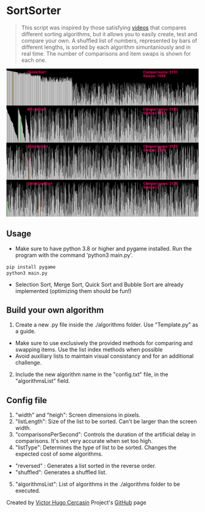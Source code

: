# SortSorter

> This script was inspired by those satisfying [videos](https://www.youtube.com/watch?v=kPRA0W1kECg) that compares different sorting algorithms, but it allows you to easily create, test and compare your own.
> A shuffled list of numbers, represented by bars of different lengths, is sorted by each algorithm simuntaniously and in real time. The number of comparisons and item swaps is shown for each one.

<img src="SortSorter.png" alt="SortSorter">

## Usage

- Make sure to have python 3.8 or higher and pygame installed. Run the program with the command 'python3 main.py'.

```
pip install pygame
python3 main.py
```

- Selection Sort, Merge Sort, Quick Sort and Bubble Sort are already implemented (optimizing them should be fun!)

## Build your own algorithm

1. Create a new .py file inside the ./algorithms folder. Use "Template.py" as a guide.

- Make sure to use exclusively the provided methods for comparing and swapping items. Use the list index methods when possible
- Avoid auxiliary lists to maintain visual consistancy and for an additional challenge.

2. Include the new algorithm name in the "config.txt" file, in the "algorithmsList" field.

## Config file

1. "width" and "heigh": Screen dimensions in pixels.
2. "listLength": Size of the list to be sorted. Can't be larger than the screen width.
3. "comparisonsPerSecond": Controls the duration of the artificial delay in comparisons. It's not very accurate when set too high.
4. "listType": Determines the type of list to be sorted. Changes the expected cost of some algorithms.

- "reversed" : Generates a list sorted in the reverse order.
- "shuffled": Generates a shuffled list.

5. "algorithmsList": List of algorithms in the ./algorithms folder to be executed.

Created by [Victor Hugo Cercasin](https://github.com/VictorCercasin/SortSorter)
Project's [GitHub](https://github.com/VictorCercasin/) page
